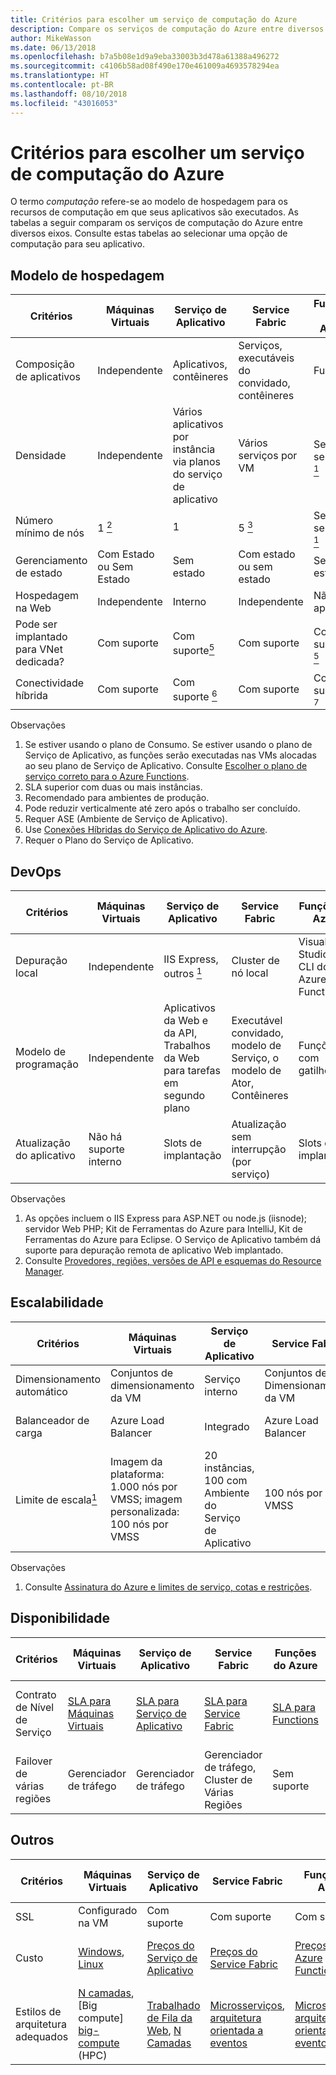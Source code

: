 ```yaml
---
title: Critérios para escolher um serviço de computação do Azure
description: Compare os serviços de computação do Azure entre diversos eixos
author: MikeWasson
ms.date: 06/13/2018
ms.openlocfilehash: b7a5b08e1d9a9eba33003b3d478a61388a496272
ms.sourcegitcommit: c4106b58ad08f490e170e461009a4693578294ea
ms.translationtype: HT
ms.contentlocale: pt-BR
ms.lasthandoff: 08/10/2018
ms.locfileid: "43016053"
---
```

# <a name="criteria-for-choosing-an-azure-compute-service"></a>Critérios para escolher um serviço de computação do Azure

O termo *computação* refere-se ao modelo de hospedagem para os recursos de computação em que seus aplicativos são executados. As tabelas a seguir comparam os serviços de computação do Azure entre diversos eixos. Consulte estas tabelas ao selecionar uma opção de computação para seu aplicativo.

## <a name="hosting-model"></a>Modelo de hospedagem

| Critérios | Máquinas Virtuais | Serviço de Aplicativo | Service Fabric | Funções do Azure | Serviço de Kubernetes do Azure | Instâncias de Contêiner | Lote do Azure |
|----------|-----------------|-------------|----------------|-----------------|-------------------------|----------------|-------------|
| Composição de aplicativos | Independente | Aplicativos, contêineres | Serviços, executáveis do convidado, contêineres | Funções | Contêineres | Contêineres | Trabalhos agendados  |
| Densidade | Independente | Vários aplicativos por instância via planos do serviço de aplicativo | Vários serviços por VM | Sem servidor <a href="#note1"><sup>1</sup></a> | Vários contêineres por nó |Sem instâncias dedicadas | Vários aplicativos por VM |
| Número mínimo de nós | 1 <a href="#note2"><sup>2</sup></a>  | 1 | 5 <a href="#note3"><sup>3</sup></a> | Sem servidor <a href="#note1"><sup>1</sup></a> | 3 <a href="#note3"><sup>3</sup></a> | Sem nós dedicados | 1 <a href="#note4"><sup>4</sup></a> |
| Gerenciamento de estado | Com Estado ou Sem Estado | Sem estado | Com estado ou sem estado | Sem estado | Com Estado ou Sem Estado | Sem estado | Sem estado |
| Hospedagem na Web | Independente | Interno | Independente | Não aplicável | Independente | Independente | Não  |
| Pode ser implantado para VNet dedicada? | Com suporte | Com suporte<a href="#note5"><sup>5</sup></a> | Com suporte | Com suporte <a href="#note5"><sup>5</sup></a> | [Com suporte](/azure/aks/networking-overview) | Sem suporte | Com suporte |
| Conectividade híbrida | Com suporte | Com suporte <a href="#note6"><sup>6</sup></a>  | Com suporte | Com suporte <a href="#node7"><sup>7</sup></a> | Com suporte | Sem suporte | Com suporte |

Observações

1. <span id="note1">Se estiver usando o plano de Consumo. Se estiver usando o plano de Serviço de Aplicativo, as funções serão executadas nas VMs alocadas ao seu plano de Serviço de Aplicativo. Consulte [Escolher o plano de serviço correto para o Azure Functions][function-plans].</span>
2. <span id="note2">SLA superior com duas ou mais instâncias.</span>
3. <span id="note3">Recomendado para ambientes de produção.</span>
4. <span id="note4">Pode reduzir verticalmente até zero após o trabalho ser concluído.</span>
5. <span id="note5">Requer ASE (Ambiente de Serviço de Aplicativo).</span>
6. <span id="note6">Use [Conexões Híbridas do Serviço de Aplicativo do Azure][app-service-hybrid].</span>
7. <span id="note7">Requer o Plano do Serviço de Aplicativo.</span>

## <a name="devops"></a>DevOps

| Critérios | Máquinas Virtuais | Serviço de Aplicativo | Service Fabric | Funções do Azure | Serviço de Kubernetes do Azure | Instâncias de Contêiner | Lote do Azure |
|----------|-----------------|-------------|----------------|-----------------|-------------------------|----------------|-------------|
| Depuração local | Independente | IIS Express, outros <a href="#note1b"><sup>1</sup></a> | Cluster de nó local | Visual Studio ou CLI do Azure Functions | Minikube, outros | Tempo de execução do contêiner local | Sem suporte |
| Modelo de programação | Independente | Aplicativos da Web e da API, Trabalhos da Web para tarefas em segundo plano | Executável convidado, modelo de Serviço, o modelo de Ator, Contêineres | Funções com gatilhos | Independente | Independente | Aplicativo de linha de comando |
| Atualização do aplicativo | Não há suporte interno | Slots de implantação | Atualização sem interrupção (por serviço) | Slots de implantação | Atualização sem interrupção | Não aplicável |

Observações

1. <span id="note1b">As opções incluem o IIS Express para ASP.NET ou node.js (iisnode); servidor Web PHP; Kit de Ferramentas do Azure para IntelliJ, Kit de Ferramentas do Azure para Eclipse. O Serviço de Aplicativo também dá suporte para depuração remota de aplicativo Web implantado.</span>
2. <span id="note2b">Consulte [Provedores, regiões, versões de API e esquemas do Resource Manager][resource-manager-supported-services].</span> 


## <a name="scalability"></a>Escalabilidade

| Critérios | Máquinas Virtuais | Serviço de Aplicativo | Service Fabric | Funções do Azure | Serviço de Kubernetes do Azure | Instâncias de Contêiner | Lote do Azure |
|----------|-----------------|-------------|----------------|-----------------|-------------------------|----------------|-------------|
| Dimensionamento automático | Conjuntos de dimensionamento da VM | Serviço interno | Conjuntos de Dimensionamento da VM | Serviço interno | Sem suporte | Sem suporte | N/D |
| Balanceador de carga | Azure Load Balancer | Integrado | Azure Load Balancer | Integrado | Integrado |  Não há suporte interno | Azure Load Balancer |
| Limite de escala<a href="#note1c"><sup>1</sup></a> | Imagem da plataforma: 1.000 nós por VMSS; imagem personalizada: 100 nós por VMSS | 20 instâncias, 100 com Ambiente do Serviço de Aplicativo | 100 nós por VMSS | 200 instâncias por aplicativo de Função | 100 nós por cluster (limite padrão) |20 grupos de contêiner por assinatura (limite padrão). | Limite de 20 núcleos (limite padrão). |

Observações

1. <span id="note1c">Consulte [Assinatura do Azure e limites de serviço, cotas e restrições](/azure/azure-subscription-service-limits)</span>.

## <a name="availability"></a>Disponibilidade

| Critérios | Máquinas Virtuais | Serviço de Aplicativo | Service Fabric | Funções do Azure | Serviço de Kubernetes do Azure | Instâncias de Contêiner | Lote do Azure |
|----------|-----------------|-------------|----------------|-----------------|-------------------------|----------------|-------------|
| Contrato de Nível de Serviço | [SLA para Máquinas Virtuais][sla-vm] | [SLA para Serviço de Aplicativo][sla-app-service] | [SLA para Service Fabric][sla-sf] | [SLA para Functions][sla-functions] | [SLA para AKS][sla-acs] | [SLA para as Instâncias de Contêiner](https://azure.microsoft.com/support/legal/sla/container-instances/) | [SLA para o Lote do Azure][sla-batch] |
| Failover de várias regiões | Gerenciador de tráfego | Gerenciador de tráfego | Gerenciador de tráfego, Cluster de Várias Regiões | Sem suporte  | Gerenciador de tráfego | Sem suporte | Sem suporte |

## <a name="other"></a>Outros

| Critérios | Máquinas Virtuais | Serviço de Aplicativo | Service Fabric | Funções do Azure | Serviço de Kubernetes do Azure | Instâncias de Contêiner | Lote do Azure |
|----------|-----------------|-------------|----------------|-----------------|-------------------------|----------------|-------------|
| SSL | Configurado na VM | Com suporte | Com suporte  | Com suporte | [Controlador de entrada](/azure/aks/ingress) | Usar contêiner [sidecar](../../patterns/sidecar.md) | Com suporte |
| Custo | [Windows][cost-windows-vm], [Linux][cost-linux-vm] | [Preços do Serviço de Aplicativo][cost-app-service] | [Preços do Service Fabric][cost-service-fabric] | [Preços do Azure Functions][cost-functions] | [Preços do AKS][cost-acs] | [Preço das Instâncias de Contêiner](https://azure.microsoft.com/pricing/details/container-instances/) | [Preço do Lote do Azure][cost-batch]
| Estilos de arquitetura adequados | [N camadas][n-tier], [Big compute] [ big-compute] (HPC) | [Trabalhado de Fila da Web][w-q-w], [N Camadas][n-tier] | [Microsserviços][microservices], [arquitetura orientada a eventos][event-driven] | [Microsserviços][microservices], [arquitetura orientada a eventos][event-driven] | [Microsserviços][microservices], [arquitetura orientada a eventos][event-driven] | [Microsserviços][microservices], automação de tarefas, trabalhos em lotes  | [Big compute][big-compute] (HPC) |

[cost-linux-vm]: https://azure.microsoft.com/pricing/details/virtual-machines/linux/
[cost-windows-vm]: https://azure.microsoft.com/pricing/details/virtual-machines/windows/
[cost-app-service]: https://azure.microsoft.com/pricing/details/app-service/
[cost-service-fabric]: https://azure.microsoft.com/pricing/details/service-fabric/
[cost-functions]: https://azure.microsoft.com/pricing/details/functions/
[cost-acs]: https://azure.microsoft.com/pricing/details/kubernetes-service/
[cost-batch]: https://azure.microsoft.com/pricing/details/batch/

[function-plans]: /azure/azure-functions/functions-scale
[sla-acs]: https://azure.microsoft.com/support/legal/sla/kubernetes-service
[sla-app-service]: https://azure.microsoft.com/support/legal/sla/app-service/
[sla-batch]: https://azure.microsoft.com/support/legal/sla/batch/
[sla-functions]: https://azure.microsoft.com/support/legal/sla/functions/
[sla-sf]: https://azure.microsoft.com/support/legal/sla/service-fabric/
[sla-vm]: https://azure.microsoft.com/support/legal/sla/virtual-machines/

[resource-manager-supported-services]: /azure/azure-resource-manager/resource-manager-supported-services
[scale-acs]: /azure/container-service/kubernetes/container-service-scale#scaling-considerations

[n-tier]: ../architecture-styles/n-tier.md
[w-q-w]: ../architecture-styles/web-queue-worker.md
[microservices]: ../architecture-styles/microservices.md
[event-driven]: ../architecture-styles/event-driven.md
[big-date]: ../architecture-styles/big-data.md
[big-compute]: ../architecture-styles/big-compute.md

[app-service-hybrid]: /azure/app-service/app-service-hybrid-connections
